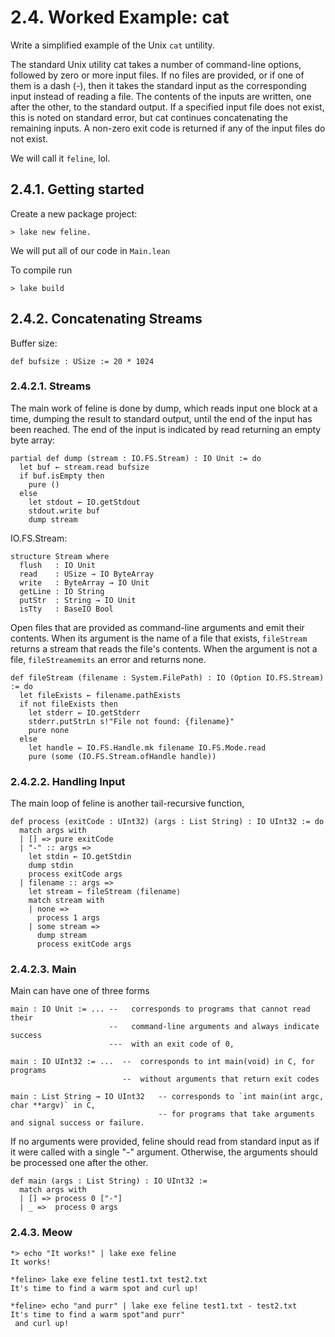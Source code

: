 # 2.4. Worked Example: cat

Write a simplified example of the Unix `cat` untility.

The standard Unix utility cat takes a number of command-line options, followed by zero or more input files. If no files are provided, or if one of them is a dash (-), then it takes the standard input as the corresponding input instead of reading a file. The contents of the inputs are written, one after the other, to the standard output. If a specified input file does not exist, this is noted on standard error, but cat continues concatenating the remaining inputs. A non-zero exit code is returned if any of the input files do not exist.

We will call it `feline`, lol.

## 2.4.1. Getting started

Create a new package project:

```shell
> lake new feline.
```

We will put all of our code in `Main.lean`

To compile run

```shell
> lake build
```

## 2.4.2. Concatenating Streams

Buffer size:

```Lean
def bufsize : USize := 20 * 1024
```

### 2.4.2.1. Streams

The main work of feline is done by dump, which reads input one block at a time, dumping the result to standard output, until the end of the input has been reached. The end of the input is indicated by read returning an empty byte array:

```Lean
partial def dump (stream : IO.FS.Stream) : IO Unit := do
  let buf ← stream.read bufsize
  if buf.isEmpty then
    pure ()
  else
    let stdout ← IO.getStdout
    stdout.write buf
    dump stream
```

IO.FS.Stream:

```Lean
structure Stream where
  flush   : IO Unit
  read    : USize → IO ByteArray
  write   : ByteArray → IO Unit
  getLine : IO String
  putStr  : String → IO Unit
  isTty   : BaseIO Bool
```

Open files that are provided as command-line arguments and emit their contents. When its argument is the name of a file that exists, `fileStream` returns a stream that reads the file's contents. When the argument is not a file, `fileStreamemits` an error and returns none.

```Lean
def fileStream (filename : System.FilePath) : IO (Option IO.FS.Stream) := do
  let fileExists ← filename.pathExists
  if not fileExists then
    let stderr ← IO.getStderr
    stderr.putStrLn s!"File not found: {filename}"
    pure none
  else
    let handle ← IO.FS.Handle.mk filename IO.FS.Mode.read
    pure (some (IO.FS.Stream.ofHandle handle))
```

### 2.4.2.2. Handling Input

The main loop of feline is another tail-recursive function,

```Lean
def process (exitCode : UInt32) (args : List String) : IO UInt32 := do
  match args with
  | [] => pure exitCode
  | "-" :: args =>
    let stdin ← IO.getStdin
    dump stdin
    process exitCode args
  | filename :: args =>
    let stream ← fileStream ⟨filename⟩
    match stream with
    | none =>
      process 1 args
    | some stream =>
      dump stream
      process exitCode args
```

### 2.4.2.3. Main

Main can have one of three forms

```Lean
main : IO Unit := ... --   corresponds to programs that cannot read their
                      --   command-line arguments and always indicate success
                      ---  with an exit code of 0,
```

```Lean
main : IO UInt32 := ...  --  corresponds to int main(void) in C, for programs
                         --  without arguments that return exit codes
```

```Lean
main : List String → IO UInt32   -- corresponds to `int main(int argc, char **argv)` in C,
                                 -- for programs that take arguments and signal success or failure.
```

If no arguments were provided, feline should read from standard input as if it were called with a single "-" argument. Otherwise, the arguments should be processed one after the other.

```Lean
def main (args : List String) : IO UInt32 :=
  match args with
  | [] => process 0 ["-"]
  | _ =>  process 0 args
```

### 2.4.3. Meow

```shell
*> echo "It works!" | lake exe feline
It works!
```

```shell
*feline> lake exe feline test1.txt test2.txt
It's time to find a warm spot and curl up!
```

```shell
*feline> echo "and purr" | lake exe feline test1.txt - test2.txt
It's time to find a warm spot"and purr"
 and curl up!
```
